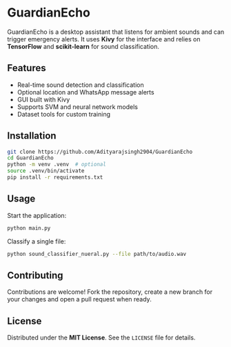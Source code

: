 # GuardianEcho

GuardianEcho is a desktop assistant that listens for ambient sounds and can trigger emergency alerts. It uses **Kivy** for the interface and relies on **TensorFlow** and **scikit-learn** for sound classification.

## Features
- Real-time sound detection and classification
- Optional location and WhatsApp message alerts
- GUI built with Kivy
- Supports SVM and neural network models
- Dataset tools for custom training

## Installation
```bash
git clone https://github.com/Adityarajsingh2904/GuardianEcho
cd GuardianEcho
python -m venv .venv  # optional
source .venv/bin/activate
pip install -r requirements.txt
```

## Usage
Start the application:
```bash
python main.py
```

Classify a single file:
```bash
python sound_classifier_nueral.py --file path/to/audio.wav
```

## Contributing
Contributions are welcome! Fork the repository, create a new branch for your changes and open a pull request when ready.

## License
Distributed under the **MIT License**. See the `LICENSE` file for details.
